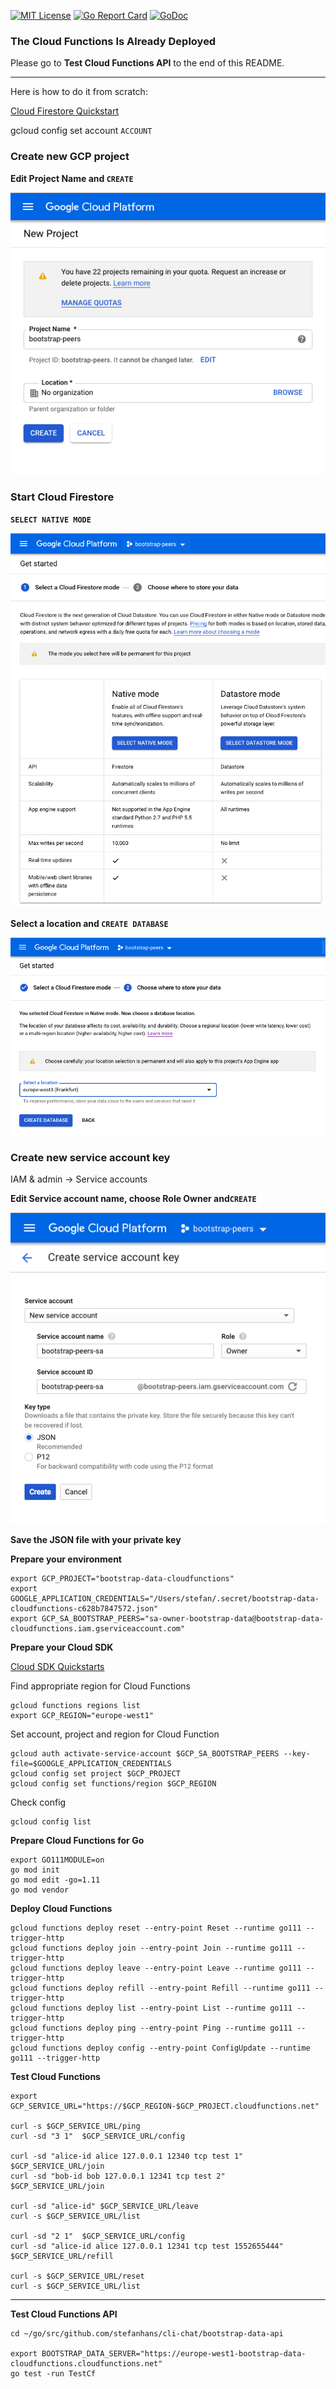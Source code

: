 [![MIT License](https://img.shields.io/github/license/mashape/apistatus.svg?maxAge=2592000)](https://github.com/stefanhans/programming-reactive-systems-in-go/blob/master/LICENSE)
[![Go Report Card](https://goreportcard.com/badge/github.com/stefanhans/programming-reactive-systems-in-go/bootstrap-data-cloudfunctions)](https://goreportcard.com/report/github.com/stefanhans/programming-reactive-systems-in-go/bootstrap-data-cloudfunctions)
[![GoDoc](https://godoc.org/github.com/stefanhans/programming-reactive-systems-in-go/bootstrap-data-cloudfunctions?status.svg)](https://godoc.org/github.com/stefanhans/programming-reactive-systems-in-go/bootstrap-data-cloudfunctions)

### The Cloud Functions Is Already Deployed

Please go to **Test Cloud Functions API** to the end of this README.

---

Here is how to do it from scratch:

[Cloud Firestore Quickstart](https://cloud.google.com/firestore/docs/quickstart-servers#set_up_authentication)

gcloud config set account `ACCOUNT`

### Create new GCP project

**Edit Project Name and ```CREATE```**

![New Project](images/01-newproject.png)


### Start Cloud Firestore

**```SELECT NATIVE MODE```**

![Firestore 1](images/02-selectnativemode.png)

**Select a location and ```CREATE DATABASE```**

![Firestore 2](images/03-selectlocation.png)


### Create new service account key

IAM & admin -> Service accounts

**Edit Service account name, choose Role Owner and```CREATE```**

![Firestore 1](images/04-createserviceaccount.png)

**Save the JSON file with your private key**


**Prepare your environment**

```
export GCP_PROJECT="bootstrap-data-cloudfunctions"
export GOOGLE_APPLICATION_CREDENTIALS="/Users/stefan/.secret/bootstrap-data-cloudfunctions-c628b7847572.json"
export GCP_SA_BOOTSTRAP_PEERS="sa-owner-bootstrap-data@bootstrap-data-cloudfunctions.iam.gserviceaccount.com"
```


**Prepare your Cloud SDK**

[Cloud SDK Quickstarts](https://cloud.google.com/sdk/docs/quickstarts)

Find appropriate region for Cloud Functions
```
gcloud functions regions list
export GCP_REGION="europe-west1"
```

Set account, project and region for Cloud Function
```
gcloud auth activate-service-account $GCP_SA_BOOTSTRAP_PEERS --key-file=$GOOGLE_APPLICATION_CREDENTIALS
gcloud config set project $GCP_PROJECT
gcloud config set functions/region $GCP_REGION
```

Check config
```
gcloud config list
```

**Prepare Cloud Functions for Go**

```
export GO111MODULE=on
go mod init
go mod edit -go=1.11
go mod vendor
```

**Deploy Cloud Functions**

```
gcloud functions deploy reset --entry-point Reset --runtime go111 --trigger-http
gcloud functions deploy join --entry-point Join --runtime go111 --trigger-http
gcloud functions deploy leave --entry-point Leave --runtime go111 --trigger-http
gcloud functions deploy refill --entry-point Refill --runtime go111 --trigger-http
gcloud functions deploy list --entry-point List --runtime go111 --trigger-http
gcloud functions deploy ping --entry-point Ping --runtime go111 --trigger-http
gcloud functions deploy config --entry-point ConfigUpdate --runtime go111 --trigger-http
```

**Test Cloud Functions**

```
export GCP_SERVICE_URL="https://$GCP_REGION-$GCP_PROJECT.cloudfunctions.net"

curl -s $GCP_SERVICE_URL/ping
curl -sd "3 1"  $GCP_SERVICE_URL/config

curl -sd "alice-id alice 127.0.0.1 12340 tcp test 1"  $GCP_SERVICE_URL/join
curl -sd "bob-id bob 127.0.0.1 12341 tcp test 2"  $GCP_SERVICE_URL/join

curl -sd "alice-id" $GCP_SERVICE_URL/leave
curl -s $GCP_SERVICE_URL/list

curl -sd "2 1"  $GCP_SERVICE_URL/config
curl -sd "alice-id alice 127.0.0.1 12341 tcp test 1552655444"  $GCP_SERVICE_URL/refill

curl -s $GCP_SERVICE_URL/reset
curl -s $GCP_SERVICE_URL/list
```

---

**Test Cloud Functions API**

```
cd ~/go/src/github.com/stefanhans/cli-chat/bootstrap-data-api

export BOOTSTRAP_DATA_SERVER="https://europe-west1-bootstrap-data-cloudfunctions.cloudfunctions.net"
go test -run TestCf
```
